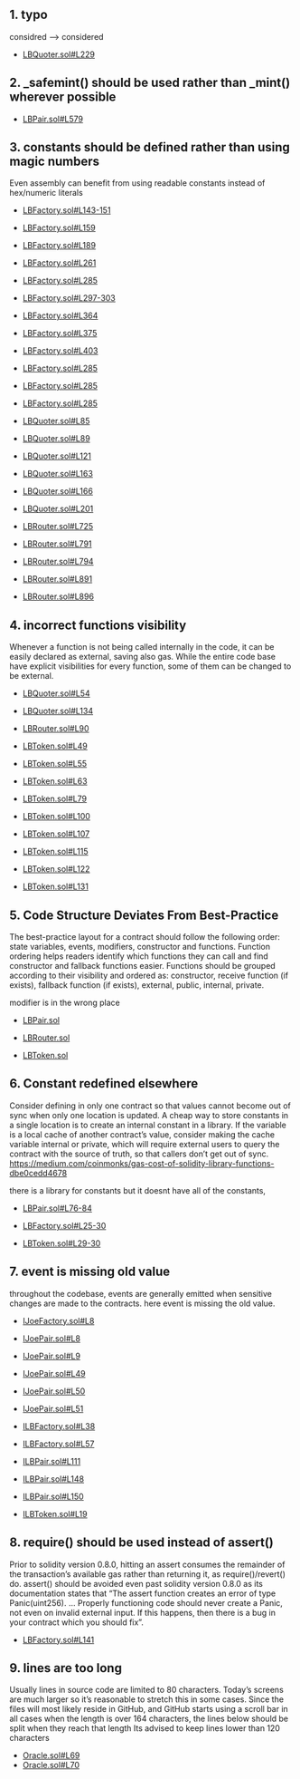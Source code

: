 ## 1. typo 

considred --> considered

- [LBQuoter.sol#L229](https://github.com/code-423n4/2022-10-traderjoe/blob/main/src/LBQuoter.sol#L229)


## 2. _safemint() should be used rather than _mint() wherever possible

- [LBPair.sol#L579](https://github.com/code-423n4/2022-10-traderjoe/blob/main/src/LBPair.sol#L579)


## 3. constants should be defined rather than using magic numbers 

Even assembly can benefit from using readable constants instead of hex/numeric literals

- [LBFactory.sol#L143-151](https://github.com/code-423n4/2022-10-traderjoe/blob/main/src/LBFactory.sol#L143)
- [LBFactory.sol#L159](https://github.com/code-423n4/2022-10-traderjoe/blob/main/src/LBFactory.sol#L159)
- [LBFactory.sol#L189](https://github.com/code-423n4/2022-10-traderjoe/blob/main/src/LBFactory.sol#L189)
- [LBFactory.sol#L261](https://github.com/code-423n4/2022-10-traderjoe/blob/main/src/LBFactory.sol#L261)
- [LBFactory.sol#L285](https://github.com/code-423n4/2022-10-traderjoe/blob/main/src/LBFactory.sol#L285)
- [LBFactory.sol#L297-303](https://github.com/code-423n4/2022-10-traderjoe/blob/main/src/LBFactory.sol#L297)
- [LBFactory.sol#L364](https://github.com/code-423n4/2022-10-traderjoe/blob/main/src/LBFactory.sol#L364)
- [LBFactory.sol#L375](https://github.com/code-423n4/2022-10-traderjoe/blob/main/src/LBFactory.sol#L375)
- [LBFactory.sol#L403](https://github.com/code-423n4/2022-10-traderjoe/blob/main/src/LBFactory.sol#L403)
- [LBFactory.sol#L285](https://github.com/code-423n4/2022-10-traderjoe/blob/main/src/LBFactory.sol#L285)
- [LBFactory.sol#L285](https://github.com/code-423n4/2022-10-traderjoe/blob/main/src/LBFactory.sol#L285)
- [LBFactory.sol#L285](https://github.com/code-423n4/2022-10-traderjoe/blob/main/src/LBFactory.sol#L285)

- [LBQuoter.sol#L85](https://github.com/code-423n4/2022-10-traderjoe/blob/main/src/LBQuoter.sol#L85)
- [LBQuoter.sol#L89](https://github.com/code-423n4/2022-10-traderjoe/blob/main/src/LBQuoter.sol#L89)
- [LBQuoter.sol#L121](https://github.com/code-423n4/2022-10-traderjoe/blob/main/src/LBQuoter.sol#L121)
- [LBQuoter.sol#L163](https://github.com/code-423n4/2022-10-traderjoe/blob/main/src/LBQuoter.sol#L163)
- [LBQuoter.sol#L166](https://github.com/code-423n4/2022-10-traderjoe/blob/main/src/LBQuoter.sol#L166)
- [LBQuoter.sol#L201](https://github.com/code-423n4/2022-10-traderjoe/blob/main/src/LBQuoter.sol#L201)

- [LBRouter.sol#L725](https://github.com/code-423n4/2022-10-traderjoe/blob/main/src/LBRouter.sol#L725)
- [LBRouter.sol#L791](https://github.com/code-423n4/2022-10-traderjoe/blob/main/src/LBRouter.sol#L791)
- [LBRouter.sol#L794](https://github.com/code-423n4/2022-10-traderjoe/blob/main/src/LBRouter.sol#L794)
- [LBRouter.sol#L891](https://github.com/code-423n4/2022-10-traderjoe/blob/main/src/LBRouter.sol#L891)
- [LBRouter.sol#L896](https://github.com/code-423n4/2022-10-traderjoe/blob/main/src/LBRouter.sol#L896)


## 4. incorrect functions visibility

Whenever a function is not being called internally in the code, it can be easily declared as external, saving also gas. While the entire code base have explicit visibilities for every function, some of them can be changed to be external.

- [LBQuoter.sol#L54](https://github.com/code-423n4/2022-10-traderjoe/blob/main/src/LBQuoter.sol#L54)
- [LBQuoter.sol#L134](https://github.com/code-423n4/2022-10-traderjoe/blob/main/src/LBQuoter.sol#L134)

- [LBRouter.sol#L90](https://github.com/code-423n4/2022-10-traderjoe/blob/main/src/LBRouter.sol#L90)

- [LBToken.sol#L49](https://github.com/code-423n4/2022-10-traderjoe/blob/main/src/LBToken.sol#L49)
- [LBToken.sol#L55](https://github.com/code-423n4/2022-10-traderjoe/blob/main/src/LBToken.sol#L55)
- [LBToken.sol#L63](https://github.com/code-423n4/2022-10-traderjoe/blob/main/src/LBToken.sol#L63)
- [LBToken.sol#L79](https://github.com/code-423n4/2022-10-traderjoe/blob/main/src/LBToken.sol#L79)
- [LBToken.sol#L100](https://github.com/code-423n4/2022-10-traderjoe/blob/main/src/LBToken.sol#L100)
- [LBToken.sol#L107](https://github.com/code-423n4/2022-10-traderjoe/blob/main/src/LBToken.sol#L107)
- [LBToken.sol#L115](https://github.com/code-423n4/2022-10-traderjoe/blob/main/src/LBToken.sol#L115)
- [LBToken.sol#L122](https://github.com/code-423n4/2022-10-traderjoe/blob/main/src/LBToken.sol#L122)
- [LBToken.sol#L131](https://github.com/code-423n4/2022-10-traderjoe/blob/main/src/LBToken.sol#L131)


## 5. Code Structure Deviates From Best-Practice

The best-practice layout for a contract should follow the following order: state variables, events, modifiers, constructor and functions. Function ordering helps readers identify which functions they can call and find constructor and fallback functions easier. Functions should be grouped according to their visibility and ordered as: constructor, receive function (if exists), fallback function (if exists), external, public, internal, private.

modifier is in the wrong place

- [LBPair.sol](https://github.com/code-423n4/2022-10-traderjoe/blob/main/src/LBPair.sol)

- [LBRouter.sol](https://github.com/code-423n4/2022-10-traderjoe/blob/main/src/LBRouter.sol)

- [LBToken.sol](https://github.com/code-423n4/2022-10-traderjoe/blob/main/src/LBToken.sol)


## 6. Constant redefined elsewhere

Consider defining in only one contract so that values cannot become out of sync when only one location is updated. A cheap way to store constants in a single location is to create an internal constant in a library. If the variable is a local cache of another contract’s value, consider making the cache variable internal or private, which will require external users to query the contract with the source of truth, so that callers don’t get out of sync.
https://medium.com/coinmonks/gas-cost-of-solidity-library-functions-dbe0cedd4678

there is a library for constants but it doesnt have all of the constants, 

- [LBPair.sol#L76-84](https://github.com/code-423n4/2022-10-traderjoe/blob/main/src/LBPair.sol#L76)

- [LBFactory.sol#L25-30](https://github.com/code-423n4/2022-10-traderjoe/blob/main/src/LBFactory.sol#L25)

- [LBToken.sol#L29-30](https://github.com/code-423n4/2022-10-traderjoe/blob/main/src/LBToken.sol#L29)


## 7. event is missing old value 

throughout the codebase, events are generally emitted when sensitive changes are made to the contracts. here event is missing the old value.

- [IJoeFactory.sol#L8](https://github.com/code-423n4/2022-10-traderjoe/blob/main/src/interfaces/IJoeFactory.sol#L8)

- [IJoePair.sol#L8](https://github.com/code-423n4/2022-10-traderjoe/blob/main/src/interfaces/IJoePair.sol#L8)
- [IJoePair.sol#L9](https://github.com/code-423n4/2022-10-traderjoe/blob/main/src/interfaces/IJoePair.sol#L9)
- [IJoePair.sol#L49](https://github.com/code-423n4/2022-10-traderjoe/blob/main/src/interfaces/IJoePair.sol#L49)
- [IJoePair.sol#L50](https://github.com/code-423n4/2022-10-traderjoe/blob/main/src/interfaces/IJoePair.sol#L50)
- [IJoePair.sol#L51](https://github.com/code-423n4/2022-10-traderjoe/blob/main/src/interfaces/IJoePair.sol#L51)

- [ILBFactory.sol#L38](https://github.com/code-423n4/2022-10-traderjoe/blob/main/src/interfaces/ILBFactory.sol#L38)
- [ILBFactory.sol#L57](https://github.com/code-423n4/2022-10-traderjoe/blob/main/src/interfaces/ILBFactory.sol#L57)

- [ILBPair.sol#L111](https://github.com/code-423n4/2022-10-traderjoe/blob/main/src/interfaces/ILBPair.sol#L111)
- [ILBPair.sol#L148](https://github.com/code-423n4/2022-10-traderjoe/blob/main/src/interfaces/ILBPair.sol#L148)
- [ILBPair.sol#L150](https://github.com/code-423n4/2022-10-traderjoe/blob/main/src/interfaces/ILBPair.sol#L150)

- [ILBToken.sol#L19](https://github.com/code-423n4/2022-10-traderjoe/blob/main/src/interfaces/ILBToken.sol#L19)


## 8. require() should be used instead of assert()

Prior to solidity version 0.8.0, hitting an assert consumes the remainder of the transaction’s available gas rather than returning it, as require()/revert() do. assert() should be avoided even past solidity version 0.8.0 as its documentation states that “The assert function creates an error of type Panic(uint256). … Properly functioning code should never create a Panic, not even on invalid external input. If this happens, then there is a bug in your contract which you should fix”.

- [LBFactory.sol#L141](https://github.com/code-423n4/2022-10-traderjoe/blob/main/src/LBFactory.sol#L141)

## 9. lines are too long
Usually lines in source code are limited to 80 characters. Today’s screens are much larger so it’s reasonable to stretch this in some cases. Since the files will most likely reside in GitHub, and GitHub starts using a scroll bar in all cases when the length is over 164 characters, the lines below should be split when they reach that length
Its advised to keep lines lower than 120 characters

- [Oracle.sol#L69](https://github.com/code-423n4/2022-10-traderjoe/blob/main/src/libraries/Oracle.sol#L69)
- [Oracle.sol#L70](https://github.com/code-423n4/2022-10-traderjoe/blob/main/src/libraries/Oracle.sol#L70)

